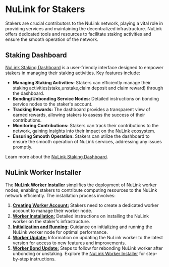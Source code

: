 # NuLink for Stakers

Stakers are crucial contributors to the NuLink network, playing a vital role in providing services and maintaining the decentralized infrastructure. NuLink offers dedicated tools and resources to facilitate staking activities and ensure the smooth operation of the network.

## Staking Dashboard

[NuLink Staking Dashboard](https://dashboard.testnet.nulink.org) is a user-friendly interface designed to empower stakers in managing their staking activities. Key features include:

- **Managing Staking Activities:** Stakers can efficiently manage their staking activities(stake,unstake,claim deposit and claim reward) through the dashboard.
- **Bonding/Unbonding Service Nodes:** Detailed instructions on bonding service nodes to the staker's account.
- **Tracking Rewards:** The dashboard provides a transparent view of earned rewards, allowing stakers to assess the success of their contributions.
- **Monitoring Contributions:** Stakers can track their contributions to the network, gaining insights into their impact on the NuLink ecosystem.
- **Ensuring Smooth Operation:** Stakers can utilize the dashboard to ensure the smooth operation of NuLink services, addressing any issues promptly.

Learn more about the [NuLink Staking Dashboard](./staker/dashboard.md).

## NuLink Worker Installer

The [**NuLink Worker Installer**](./staker/nulink_worker.md) simplifies the deployment of NuLink worker nodes, enabling stakers to contribute computing resources to the NuLink network efficiently. The installation process involves:

1. [**Creating Worker Account:**](./staker/eth_account.md) Stakers need to create a dedicated worker account to manage their worker node.
2. [**Worker Installation:**](./staker/worker_install.md) Detailed instructions on installing the NuLink worker on the staker's infrastructure.
3. [**Initialization and Running:**](./staker/worker_running.md) Guidance on initializing and running the NuLink worker node for optimal performance.
4. [**Worker Update:**](./staker/worker_update.md) Information on updating the NuLink worker to the latest version for access to new features and improvements.
5. [**Worker Bond Update:**](./staker/worker_bond_update.md) Steps to follow for rebonding NuLink worker after unbonding or unstaking.
Explore the [NuLink Worker Installer](./staker/nulink_worker.md) for step-by-step instructions.
